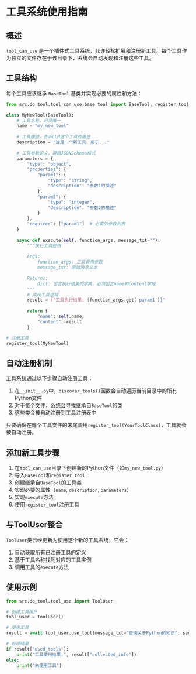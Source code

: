 # 工具系统使用指南

## 概述

`tool_can_use` 是一个插件式工具系统，允许轻松扩展和注册新工具。每个工具作为独立的文件存在于该目录下，系统会自动发现和注册这些工具。

## 工具结构

每个工具应该继承 `BaseTool` 基类并实现必要的属性和方法：

```python
from src.do_tool.tool_can_use.base_tool import BaseTool, register_tool

class MyNewTool(BaseTool):
    # 工具名称，必须唯一
    name = "my_new_tool"
    
    # 工具描述，告诉LLM这个工具的用途
    description = "这是一个新工具，用于..."
    
    # 工具参数定义，遵循JSONSchema格式
    parameters = {
        "type": "object",
        "properties": {
            "param1": {
                "type": "string",
                "description": "参数1的描述"
            },
            "param2": {
                "type": "integer",
                "description": "参数2的描述"
            }
        },
        "required": ["param1"]  # 必需的参数列表
    }
    
    async def execute(self, function_args, message_txt=""):
        """执行工具逻辑
        
        Args:
            function_args: 工具调用参数
            message_txt: 原始消息文本
            
        Returns:
            Dict: 包含执行结果的字典，必须包含name和content字段
        """
        # 实现工具逻辑
        result = f"工具执行结果: {function_args.get('param1')}"
        
        return {
            "name": self.name,
            "content": result
        }

# 注册工具
register_tool(MyNewTool)
```

## 自动注册机制

工具系统通过以下步骤自动注册工具：

1. 在`__init__.py`中，`discover_tools()`函数会自动遍历当前目录中的所有Python文件
2. 对于每个文件，系统会寻找继承自`BaseTool`的类
3. 这些类会被自动注册到工具注册表中

只要确保在每个工具文件的末尾调用`register_tool(YourToolClass)`，工具就会被自动注册。

## 添加新工具步骤

1. 在`tool_can_use`目录下创建新的Python文件（如`my_new_tool.py`）
2. 导入`BaseTool`和`register_tool`
3. 创建继承自`BaseTool`的工具类
4. 实现必要的属性（`name`, `description`, `parameters`）
5. 实现`execute`方法
6. 使用`register_tool`注册工具

## 与ToolUser整合

`ToolUser`类已经更新为使用这个新的工具系统，它会：

1. 自动获取所有已注册工具的定义
2. 基于工具名称找到对应的工具实例
3. 调用工具的`execute`方法

## 使用示例

```python
from src.do_tool.tool_use import ToolUser

# 创建工具用户
tool_user = ToolUser()

# 使用工具
result = await tool_user.use_tool(message_txt="查询关于Python的知识", sender_name="用户", chat_stream=chat_stream)

# 处理结果
if result["used_tools"]:
    print("工具使用结果:", result["collected_info"])
else:
    print("未使用工具")
``` 